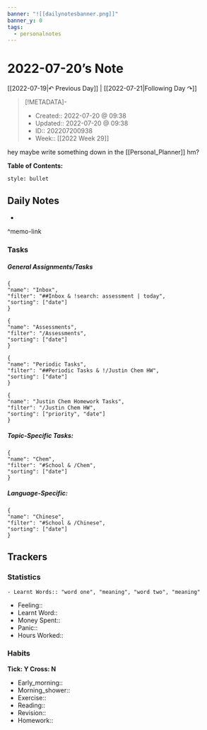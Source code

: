 ```yaml
---
banner: "![[dailynotesbanner.png]]"
banner_y: 0
tags:
  - personalnotes
---
```

# 2022-07-20’s Note

[[2022-07-19|↶ Previous Day]] | [[2022-07-21|Following Day ↷]]

> [!METADATA]-
> - Created:: 2022-07-20 @ 09:38
> - Updated:: 2022-07-20 @ 09:38
> - ID:: 202207200938
> - Week:: [[2022 Week 29]]

hey maybe write something down in the [[Personal_Planner]] hm?

**Table of Contents:**
```toc
style: bullet
```

## Daily Notes

- 

^memo-link

### Tasks
##### General Assignments/Tasks
```todoist
{
"name": "Inbox",
"filter": "##Inbox & !search: assessment | today",
"sorting": ["date"]
}
```
```todoist
{
"name": "Assessments",
"filter": "/Assessments",
"sorting": ["date"]
}
```
```todoist
{
"name": "Periodic Tasks",
"filter": "##Periodic Tasks & !/Justin Chem HW",
"sorting": ["date"]
}
```
```todoist
{
"name": "Justin Chem Homework Tasks",
"filter": "/Justin Chem HW",
"sorting": ["priority", "date"]
}
```

##### Topic-Specific Tasks:
```todoist
{
"name": "Chem",
"filter": "#School & /Chem",
"sorting": ["date"]
}
```
##### Language-Specific:
```todoist
{
"name": "Chinese",
"filter": "#School & /Chinese",
"sorting": ["date"]
}
```

## Trackers
### Statistics
```
- Learnt Words:: "word one", "meaning", "word two", "meaning"
```
- Feeling:: 
- Learnt Word:: 
- Money Spent:: 
- Panic:: 
- Hours Worked:: 

### Habits
**Tick: Y Cross: N**
- Early_morning::   
- Morning_shower:: 
- Exercise:: 
- Reading:: 
- Revision:: 
- Homework:: 
